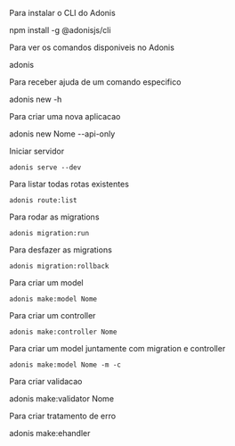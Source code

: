 Para instalar o CLI do Adonis

  npm install -g @adonisjs/cli


Para ver os comandos disponiveis no Adonis

  adonis


Para receber ajuda de um comando especifico

  adonis new -h


Para criar uma nova aplicacao

  adonis new Nome --api-only


Iniciar servidor 

	adonis serve --dev


Para listar todas rotas existentes

	adonis route:list


Para rodar as migrations

	adonis migration:run


Para desfazer as migrations

	adonis migration:rollback


Para criar um model

	adonis make:model Nome


Para criar um controller

	adonis make:controller Nome


Para criar um model juntamente com migration e controller

	adonis make:model Nome -m -c


Para criar validacao

  adonis make:validator Nome


Para criar tratamento de erro

  adonis make:ehandler

